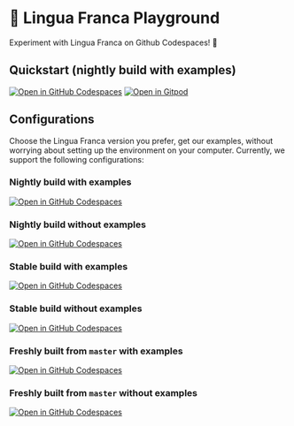 
# 🛝 Lingua Franca Playground
Experiment with Lingua Franca on Github Codespaces! :rocket:

## Quickstart (nightly build with examples)
[![Open in GitHub Codespaces](https://github.com/codespaces/badge.svg)](https://github.com/codespaces/new?hide_repo_select=true&repo=569082724&ref=main)
[![Open in Gitpod](https://gitpod.io/button/open-in-gitpod.svg)](https://gitpod.io/new#https://github.com/lf-lang/lingua-franca-playground/tree/main)

## Configurations
Choose the Lingua Franca version you prefer, get our examples, without worrying about setting up the environment on your computer.
Currently, we support the following configurations:  

### Nightly build with examples
[![Open in GitHub Codespaces](https://github.com/codespaces/badge.svg)](https://github.com/codespaces/new?hide_repo_select=true&repo=569082724&ref=main&devcontainer_path=.devcontainer%2Fnightly-noexample%2Fdevcontainer.json)  
### Nightly build without examples
[![Open in GitHub Codespaces](https://github.com/codespaces/badge.svg)](https://github.com/codespaces/new?hide_repo_select=true&repo=569082724&ref=main&devcontainer_path=.devcontainer%2Fnightly%2Fdevcontainer.json)

### Stable build with examples
[![Open in GitHub Codespaces](https://github.com/codespaces/badge.svg)](https://github.com/codespaces/new?hide_repo_select=true&repo=569082724&ref=main&devcontainer_path=.devcontainer%2Fstable-noexample%2Fdevcontainer.json)  
### Stable build without examples
[![Open in GitHub Codespaces](https://github.com/codespaces/badge.svg)](https://github.com/codespaces/new?hide_repo_select=true&repo=569082724&ref=main&devcontainer_path=.devcontainer%2Fstable%2Fdevcontainer.json)

### Freshly built from `master` with examples
[![Open in GitHub Codespaces](https://github.com/codespaces/badge.svg)](https://github.com/codespaces/new?hide_repo_select=true&repo=569082724&ref=main&devcontainer_path=.devcontainer%2Fdev-noexample%2Fdevcontainer.json)  
### Freshly built from `master` without examples
[![Open in GitHub Codespaces](https://github.com/codespaces/badge.svg)](https://github.com/codespaces/new?hide_repo_select=true&repo=569082724&ref=main&devcontainer_path=.devcontainer%2Fdev%2Fdevcontainer.json)
